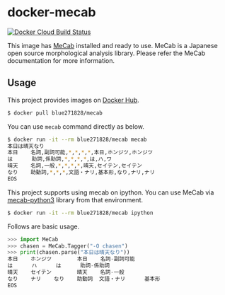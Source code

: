 # docker-mecab

[![Docker Cloud Build Status](https://img.shields.io/docker/cloud/build/blue271828/mecab.svg)](https://hub.docker.com/r/blue271828/mecab)



This image has [MeCab](http://taku910.github.io/mecab/) installed and ready to use. MeCab is a Japanese open source morphological analysis library. Please refer the MeCab documentation for more information.



## Usage

This project provides images on [Docker Hub](https://hub.docker.com/r/blue271828/mecab). 

```bash
$ docker pull blue271828/mecab
```



You can use `mecab` command directly as below.

```bash
$ docker run -it --rm blue271828/mecab mecab
本日は晴天なり
本日    名詞,副詞可能,*,*,*,*,本日,ホンジツ,ホンジツ
は      助詞,係助詞,*,*,*,*,は,ハ,ワ
晴天    名詞,一般,*,*,*,*,晴天,セイテン,セイテン
なり    助動詞,*,*,*,文語・ナリ,基本形,なり,ナリ,ナリ
EOS
```



This project supports using mecab on ipython. You can use MeCab via [mecab-python3](https://pypi.org/project/mecab-python3/) library from that environment.

```bash
$ docker run -it --rm blue271828/mecab ipython
```

Follows are basic usage.

```python
>>> import MeCab
>>> chasen = MeCab.Tagger("-O chasen")
>>> print(chasen.parse("本日は晴天なり"))
本日    ホンジツ        本日    名詞-副詞可能
は      ハ      は      助詞-係助詞
晴天    セイテン        晴天    名詞-一般
なり    ナリ    なり    助動詞  文語・ナリ      基本形
EOS
```

